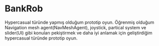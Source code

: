 # BankRob
Hypercasual türünde yapmış olduğum prototip oyun.
Öğrenmiş olduğum Navigation mesh agent(NavMeshAgent), joystick, partical system ve slider(UI) gibi konuları pekiştirmek ve daha iyi anlamak için geliştirdiğim hypercasual türünde prototip oyun.
